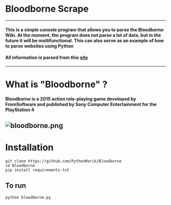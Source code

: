 # Bloodborne Scrape
---
#### This is a simple console program that allows you to parse the Bloodborne Wiki.  At the moment, the program does not parse a lot of data, but in the future it will be multifunctional. This can also serve as an example of how to parse websites using Python
#### All information is parsed from this [site](https://bloodborne.fandom.com/wiki/Bloodborne_Wiki)
--- 
# What is "Bloodborne" ? 
#### Bloodborne is a 2015 action role-playing game developed by FromSoftware and published by Sony Computer Entertainment for the PlayStation 4
![bloodborne.png](https://wallpapers.com/images/hd/cool-bloodborne-hunter-2qipxymqykhwja6r.webp)
---
# Installation

```
git clone https://github.com/PythonMarik/Bloodborne
cd Bloodborne
pip install requirements.txt
```
## To run
```python bloodborne.py```
